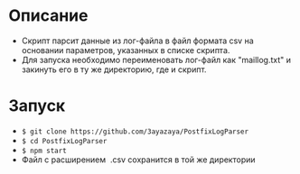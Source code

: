 # Описание 
- Скрипт парсит данные из лог-файла в файл формата csv на основании параметров, указанных в списке скрипта.
- Для запуска необходимо переименовать лог-файл как "maillog.txt" и закинуть его в ту же директорию, где и скрипт.

# Запуск
- `$ git clone https://github.com/3ayazaya/PostfixLogParser`
- `$ cd PostfixLogParser`
- `$ npm start`
- Файл с расширением  .csv сохранится в той же директории
